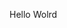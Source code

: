 Hello Wolrd






























































































































































































































































































































































































































































































































































































































































































































